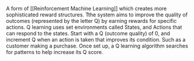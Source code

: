 A form of [[Reinforcement Machine Learning]] which creates more sophisticated reward structures. Tthe system aims to improve the quality of outcomes (represented by the letter Q) by earning rewards for specific actions.
Q learning uses set environments called States, and Actions that can respond to the states. 
Start with a Q (outcome quality) of 0, and increment Q when an action is taken that improves its condition. Such as a customer making a purchase. 
Once set up, a Q learning algorithm searches for patterns to help increase its Q score. 